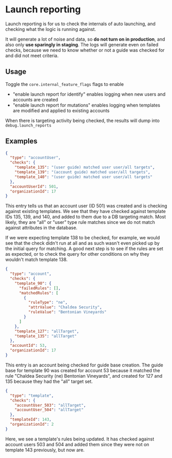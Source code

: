 # Launch reporting

Launch reporting is for us to check the internals of auto launching, and checking what the logic is running against.

It will generate a lot of noise and data, so **do not turn on in production**, and also only **use sparingly in staging**. The logs will generate even on failed checks, because we need to know whether or not a guide was checked for and did not meet criteria.

## Usage

Toggle the `core.internal_feature_flags` flags to enable

- "enable launch report for identify" enables logging when new users and accounts are created
- "enable launch report for mutations" enables logging when templates are modified and applied to existing accounts

When there is targeting activity being checked, the results will dump into `debug.launch_reports`

## Examples

```json
{
  "type": "accountUser",
  "checks": {
    "template_135": "(user guide) matched user user/all targets",
    "template_139": "(account guide) matched user/all targets",
    "template_140": "(user guide) matched user user/all targets"
  },
  "accountUserId": 501,
  "organizationId": 17
}
```

This entry tells us that an account user (ID 501) was created and is checking against existing templates. We see that they have checked against template IDs 135, 139, and 140, and added to them due to a DB targeting match. Most likely, they are "all" or "user" type rule matches since we do not match against attributes in the database.

If we were expecting template 138 to be checked, for example, we would see that the check didn't run at all and as such wasn't even picked up by the initial query for matching. A good next step is to see if the rules are set as expected, or to check the query for other conditions on why they wouldn't match template 138.

```json
{
  "type": "account",
  "checks": {
    "template_90": {
      "failedRules": [],
      "matchedRules": [
        {
          "ruleType": "ne",
          "attrValue": "Chaldea Security",
          "ruleValue": "Bentonian Vineyards"
        }
      ]
    },
    "template_127": "allTarget",
    "template_135": "allTarget"
  },
  "accountId": 53,
  "organizationId": 17
}
```

This entry is an account being checked for guide base creation. The guide base for template 90 was created for account 53 because it matched the rule "Chaldea Security (ne) Bentonian Vineyards", and created for 127 and 135 because they had the "all" target set.

```json
{
  "type": "template",
  "checks": {
    "accountUser_503": "allTarget",
    "accountUser_504": "allTarget"
  },
  "templateId": 143,
  "organizationId": 2
}
```

Here, we see a template's rules being updated. It has checked against account users 503 and 504 and added them since they were not on template 143 previously, but now are.
